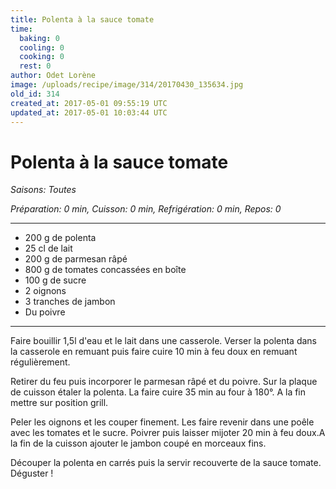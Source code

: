 ```yaml
---
title: Polenta à la sauce tomate
time:
  baking: 0
  cooling: 0
  cooking: 0
  rest: 0
author: Odet Lorène
image: /uploads/recipe/image/314/20170430_135634.jpg
old_id: 314
created_at: 2017-05-01 09:55:19 UTC
updated_at: 2017-05-01 10:03:44 UTC
---
```


# Polenta à la sauce tomate

_Saisons: Toutes_

_Préparation: 0 min, Cuisson: 0 min, Refrigération: 0 min, Repos: 0_

---

- 200 g de polenta
- 25 cl de lait
- 200 g de parmesan râpé
- 800 g de tomates concassées en boîte
- 100 g de sucre
- 2 oignons
- 3 tranches de jambon
- Du poivre

---

Faire bouillir 1,5l d'eau et le lait dans une casserole. Verser la polenta dans la casserole en remuant puis faire cuire 10 min à feu doux en remuant régulièrement.

Retirer du feu puis incorporer le parmesan râpé et du poivre. Sur la plaque de cuisson étaler la polenta. La faire cuire 35 min au four à 180°. A la fin mettre sur position grill.

Peler les oignons et les couper finement. Les faire revenir dans une poêle avec les tomates et le sucre. Poivrer puis laisser mijoter 20 min à feu doux.A la fin de la cuisson ajouter le jambon coupé en morceaux fins.

Découper la polenta en carrés puis la servir recouverte de la sauce tomate. Déguster !

